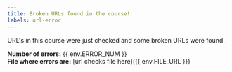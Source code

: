 ```yaml
---
title: Broken URLs found in the course!
labels: url-error
---
```

URL's in this course were just checked and some broken URLs were found.

**Number of errors:** {{ env.ERROR_NUM }}  
**File where errors are:** [url checks file here]({{ env.FILE_URL }})
